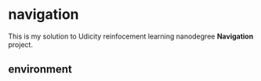 # navigation
This is my solution to Udicity reinfocement learning nanodegree **Navigation** project.
## environment
